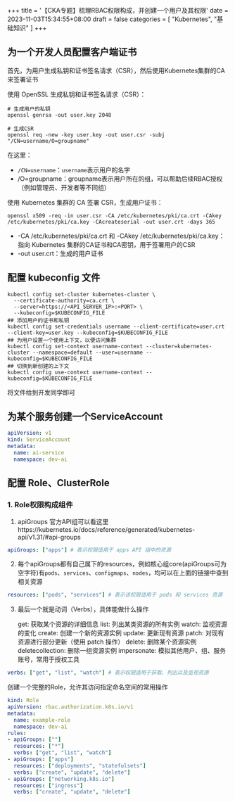 +++
title = '【CKA专题】梳理RBAC权限构成，并创建一个用户及其权限'
date = 2023-11-03T15:34:55+08:00
draft = false
categories = [
    "Kubernetes",
    "基础知识"
]
+++


## 为一个开发人员配置客户端证书

首先，为用户生成私钥和证书签名请求（CSR），然后使用Kubernetes集群的CA来签署证书

使用 OpenSSL 生成私钥和证书签名请求（CSR）：
```shell
# 生成用户的私钥
openssl genrsa -out user.key 2048

# 生成CSR
openssl req -new -key user.key -out user.csr -subj "/CN=username/O=groupname"
```
在这里：
- `/CN=username`：`username`表示用户的名字
- /O=groupname：groupname表示用户所在的组，可以帮助后续RBAC授权（例如管理员、开发者等不同组）

使用 Kubernetes 集群的 CA 签署 CSR，生成用户证书：
```shell
openssl x509 -req -in user.csr -CA /etc/kubernetes/pki/ca.crt -CAkey /etc/kubernetes/pki/ca.key -CAcreateserial -out user.crt -days 365
```
- -CA /etc/kubernetes/pki/ca.crt 和 -CAkey /etc/kubernetes/pki/ca.key：指向 Kubernetes 集群的CA证书和CA密钥，用于签署用户的CSR
- -out user.crt：生成的用户证书

## 配置 kubeconfig 文件

```shell
kubectl config set-cluster kubernetes-cluster \
  --certificate-authority=ca.crt \
  --server=https://<API_SERVER_IP>:<PORT> \
  --kubeconfig=$KUBECONFIG_FILE
## 添加用户的证书和私钥
kubectl config set-credentials username --client-certificate=user.crt --client-key=user.key --kubeconfig=$KUBECONFIG_FILE
## 为用户设置一个使用上下文，以便访问集群
kubectl config set-context username-context --cluster=kubernetes-cluster --namespace=default --user=username --kubeconfig=$KUBECONFIG_FILE
## 切换到新创建的上下文
kubectl config use-context username-context --kubeconfig=$KUBECONFIG_FILE
```
将文件给到开发同学即可

## 为某个服务创建一个ServiceAccount

```yaml
apiVersion: v1
kind: ServiceAccount
metadata:
  name: ai-service
  namespace: dev-ai
```

## 配置 Role、ClusterRole

### 1. Role权限构成组件

1. apiGroups 官方API组可以看这里https://kubernetes.io/docs/reference/generated/kubernetes-api/v1.31/#api-groups
```yaml
apiGroups: ["apps"] # 表示权限适用于 apps API 组中的资源
```
2. 每个apiGroups都有自己属下的resources，例如核心组core(apiGroups可为空字符)有`pods`、`services`、`configmaps`、`nodes`，均可以在上面的链接中查到相关资源
```yaml
resources: ["pods", "services"] # 表示该权限适用于 pods 和 services 资源
```
3. 最后一个就是动词（Verbs），具体能做什么操作

   get: 获取某个资源的详细信息
   list: 列出某类资源的所有实例
   watch: 监视资源的变化
   create: 创建一个新的资源实例
   update: 更新现有资源
   patch: 对现有资源进行部分更新（使用 patch 操作）
   delete: 删除某个资源实例
   deletecollection: 删除一组资源实例
   impersonate: 模拟其他用户、组、服务账号，常用于授权工具
```yaml
verbs: ["get", "list", "watch"] # 表示权限适用于获取、列出以及监视资源
```
创建一个完整的Role，允许其访问指定命名空间的常用操作

```yaml
kind: Role
apiVersion: rbac.authorization.k8s.io/v1
metadata:
  name: example-role
  namespace: dev-ai
rules:
- apiGroups: [""]
  resources: ["*"]
  verbs: ["get", "list", "watch"]
- apiGroups: ["apps"]
  resources: ["deployments", "statefulsets"]
  verbs: ["create", "update", "delete"]
- apiGroups: ["networking.k8s.io"]
  resources: ["ingress"]
  verbs: ["create", "update", "delete"]
```